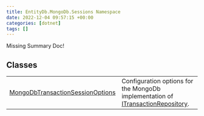 ```yaml
---
title: EntityDb.MongoDb.Sessions Namespace
date: 2022-12-04 09:57:15 +00:00
categories: [dotnet]
tags: []
---
```


Missing Summary Doc!
## Classes
<table><tr><td><!--/posts/dotnet-entitydb-mongodb-sessions-mongodbtransactionsessionoptions--><a href='#'>MongoDbTransactionSessionOptions</a></td><td>
Configuration options for the MongoDb implementation of <!--/posts/dotnet-entitydb-abstractions-transactions-itransactionrepository--><a href='#'>ITransactionRepository</a>.
</td></tr></table>
